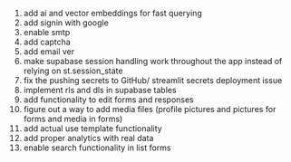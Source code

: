 1) add ai and vector embeddings for fast querying 
2) add signin with google
3) enable smtp
4) add captcha
5) add email ver
6) make supabase session handling work throughout the app instead of relying on st.session_state
7) fix the pushing secrets to GitHub/ streamlit secrets deployment issue
8) implement rls and dls in supabase tables
9) add functionality to edit forms and responses
10) figure out a way to add media files (profile pictures and pictures for forms and media in forms)
11) add actual use template functionality
12) add proper analytics with real data
13) enable search functionality in list forms